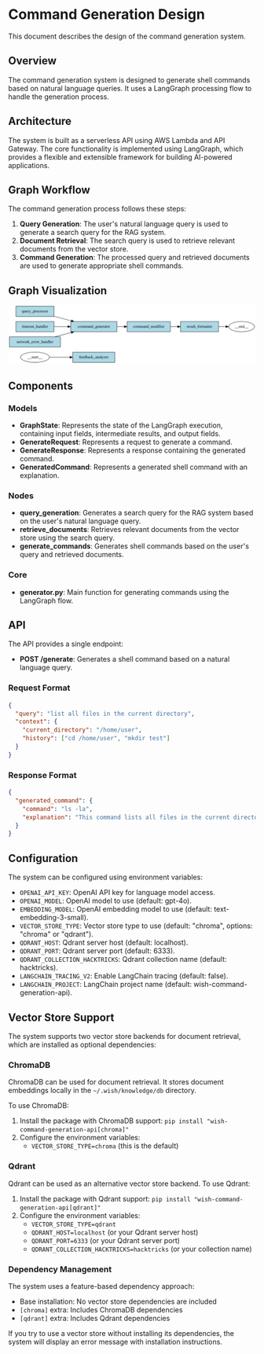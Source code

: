 # Command Generation Design

This document describes the design of the command generation system.

## Overview

The command generation system is designed to generate shell commands based on natural language queries. It uses a LangGraph processing flow to handle the generation process.

## Architecture

The system is built as a serverless API using AWS Lambda and API Gateway. The core functionality is implemented using LangGraph, which provides a flexible and extensible framework for building AI-powered applications.

## Graph Workflow

The command generation process follows these steps:

1. **Query Generation**: The user's natural language query is used to generate a search query for the RAG system.
2. **Document Retrieval**: The search query is used to retrieve relevant documents from the vector store.
3. **Command Generation**: The processed query and retrieved documents are used to generate appropriate shell commands.

## Graph Visualization

![Command Generation Graph](graph.svg)

## Components

### Models

- **GraphState**: Represents the state of the LangGraph execution, containing input fields, intermediate results, and output fields.
- **GenerateRequest**: Represents a request to generate a command.
- **GenerateResponse**: Represents a response containing the generated command.
- **GeneratedCommand**: Represents a generated shell command with an explanation.

### Nodes

- **query_generation**: Generates a search query for the RAG system based on the user's natural language query.
- **retrieve_documents**: Retrieves relevant documents from the vector store using the search query.
- **generate_commands**: Generates shell commands based on the user's query and retrieved documents.

### Core

- **generator.py**: Main function for generating commands using the LangGraph flow.

## API

The API provides a single endpoint:

- **POST /generate**: Generates a shell command based on a natural language query.

### Request Format

```json
{
  "query": "list all files in the current directory",
  "context": {
    "current_directory": "/home/user",
    "history": ["cd /home/user", "mkdir test"]
  }
}
```

### Response Format

```json
{
  "generated_command": {
    "command": "ls -la",
    "explanation": "This command lists all files in the current directory, including hidden files, with detailed information."
  }
}
```

## Configuration

The system can be configured using environment variables:

- `OPENAI_API_KEY`: OpenAI API key for language model access.
- `OPENAI_MODEL`: OpenAI model to use (default: gpt-4o).
- `EMBEDDING_MODEL`: OpenAI embedding model to use (default: text-embedding-3-small).
- `VECTOR_STORE_TYPE`: Vector store type to use (default: "chroma", options: "chroma" or "qdrant").
- `QDRANT_HOST`: Qdrant server host (default: localhost).
- `QDRANT_PORT`: Qdrant server port (default: 6333).
- `QDRANT_COLLECTION_HACKTRICKS`: Qdrant collection name (default: hacktricks).
- `LANGCHAIN_TRACING_V2`: Enable LangChain tracing (default: false).
- `LANGCHAIN_PROJECT`: LangChain project name (default: wish-command-generation-api).

## Vector Store Support

The system supports two vector store backends for document retrieval, which are installed as optional dependencies:

### ChromaDB

ChromaDB can be used for document retrieval. It stores document embeddings locally in the `~/.wish/knowledge/db` directory.

To use ChromaDB:

1. Install the package with ChromaDB support: `pip install "wish-command-generation-api[chroma]"`
2. Configure the environment variables:
   - `VECTOR_STORE_TYPE=chroma` (this is the default)

### Qdrant

Qdrant can be used as an alternative vector store backend. To use Qdrant:

1. Install the package with Qdrant support: `pip install "wish-command-generation-api[qdrant]"`
2. Configure the environment variables:
   - `VECTOR_STORE_TYPE=qdrant`
   - `QDRANT_HOST=localhost` (or your Qdrant server host)
   - `QDRANT_PORT=6333` (or your Qdrant server port)
   - `QDRANT_COLLECTION_HACKTRICKS=hacktricks` (or your collection name)

### Dependency Management

The system uses a feature-based dependency approach:

- Base installation: No vector store dependencies are included
- `[chroma]` extra: Includes ChromaDB dependencies
- `[qdrant]` extra: Includes Qdrant dependencies

If you try to use a vector store without installing its dependencies, the system will display an error message with installation instructions.
